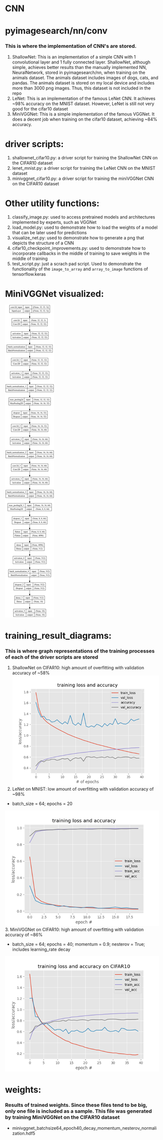 # CNN
# pyimagesearch/nn/conv
### This is where the implementation of CNN's are stored.
1. ShallowNet: This is an implementation of a simple CNN with 1 convolutional layer and 1 fully connected layer.  ShallowNet, although simple, achieves better results than the manually implemented NN, NeuralNetwork, stored in pyimagesearch/nn, when training on the animals dataset. The animals dataset includes images of dogs, cats, and pandas. The animals dataset is stored on my local device and includes more than 3000 png images. Thus, this dataset is not included in the repo
2. LeNet: This is an implementation of the famous LeNet CNN. It achieves ~98% accuracy on the MNIST dataset. However, LeNet is still not very good for the cifar10 dataset
3. MiniVGGNet: This is a simple implementation of the famous VGGNet. It does a decent job when training on the cifar10 dataset, achieving ~84% accuracy.

# driver scripts:
1. shallownet_cifar10.py: a driver script for training the ShallowNet CNN on the CIFAR10 dataset 
2. lenet_mnist.py: a driver script for training the LeNet CNN on the MNIST dataset
3. minivggnet_cifar10.py: a driver script for training the miniVGGNet CNN on the CIFAR10 dataset 

# Other utility functions:
1. classify_image.py: used to access pretrained models and architectures implemented by experts, such as VGGNet
2. load_model.py: used to demonstrate how to load the weights of a model that can be later used for predictions
3. visualize_net.py: used to demonstrate how to generate a png that depicts the structure of a CNN
4. cifar10_checkpoint_improvements.py: used to demonstrate how to incorporate callbacks in the middle of training to save weights in the middle of training
5. test_script.py: just a scrach pad script. Used to demonstrate the functionality of the `image_to_array` and `array_to_image` functions of tensorflow.keras

# MiniVGGNet visualized:
![Screenshot](MiniVGGArchitecture.png)

# training_result_diagrams:
### This is where graph representations of the training processes of each of the driver scripts are stored
1. ShallowNet on CIFAR10: high amount of overfitting with validation accuracy of ~58%
![Screenshot](training_result_diagrams/shallownet_cifar10.png)
2. LeNet on MNIST: low amount of overfitting with validation accuracy of ~98%
- batch_size = 64; epochs = 20

![Screenshot](training_result_diagrams/lenet_batchsize64_epochs20.png)
3. MiniVGGNet on CIFAR10: high amount of overfitting with validation accuracy of ~86%
- batch_size = 64; epochs = 40; momentum = 0.9; nesterov = True; includes learning_rate decay

![Screenshot](training_result_diagrams/minivggnet_batchsize64_epochs40_decay_momentum_nesterov_normalization.png)

# weights:
### Results of trained weights. Since these files tend to be big, only one file is included as a sample. This file was generated by training MiniVGGNet on the CIFAR10 dataset
- minivggnet_batchsize64_epoch40_decay_momentum_nesterov_normalization.hdf5